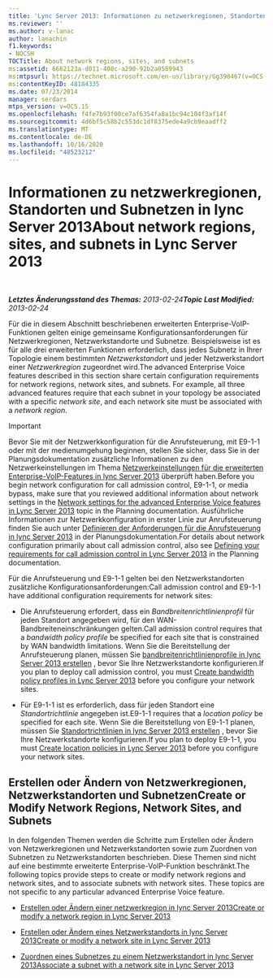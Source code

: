 ```yaml
---
title: 'Lync Server 2013: Informationen zu netzwerkregionen, Standorten und Subnetzen'
ms.reviewer: ''
ms.author: v-lanac
author: lanachin
f1.keywords:
- NOCSH
TOCTitle: About network regions, sites, and subnets
ms:assetid: 6662123a-d011-408c-a290-92b2a8589943
ms:mtpsurl: https://technet.microsoft.com/en-us/library/Gg398467(v=OCS.15)
ms:contentKeyID: 48184335
ms.date: 07/23/2014
manager: serdars
mtps_version: v=OCS.15
ms.openlocfilehash: f4fe7b93f00ce7af6354fa8a1bc94c104f3af14f
ms.sourcegitcommit: 4d6bf5c58b2c553dc1df8375ede4a9cb9eaadff2
ms.translationtype: MT
ms.contentlocale: de-DE
ms.lasthandoff: 10/16/2020
ms.locfileid: "48523212"
---
```

# <a name="about-network-regions-sites-and-subnets-in-lync-server-2013"></a><span data-ttu-id="6b2e9-102">Informationen zu netzwerkregionen, Standorten und Subnetzen in lync Server 2013</span><span class="sxs-lookup"><span data-stu-id="6b2e9-102">About network regions, sites, and subnets in Lync Server 2013</span></span>

<div data-xmlns="http://www.w3.org/1999/xhtml">

<div class="topic" data-xmlns="http://www.w3.org/1999/xhtml" data-msxsl="urn:schemas-microsoft-com:xslt" data-cs="https://msdn.microsoft.com/">

<div data-asp="https://msdn2.microsoft.com/asp">



</div>

<div id="mainSection">

<div id="mainBody">

<span> </span>

<span data-ttu-id="6b2e9-103">_**Letztes Änderungsstand des Themas:** 2013-02-24_</span><span class="sxs-lookup"><span data-stu-id="6b2e9-103">_**Topic Last Modified:** 2013-02-24_</span></span>

<span data-ttu-id="6b2e9-p101">Für die in diesem Abschnitt beschriebenen erweiterten Enterprise-VoIP-Funktionen gelten einige gemeinsame Konfigurationsanforderungen für Netzwerkregionen, Netzwerkstandorte und Subnetze. Beispielsweise ist es für alle drei erweiterten Funktionen erforderlich, dass jedes Subnetz in Ihrer Topologie einem bestimmten *Netzwerkstandort* und jeder Netzwerkstandort einer *Netzwerkregion* zugeordnet wird.</span><span class="sxs-lookup"><span data-stu-id="6b2e9-p101">The advanced Enterprise Voice features described in this section share certain configuration requirements for network regions, network sites, and subnets. For example, all three advanced features require that each subnet in your topology be associated with a specific *network site*, and each network site must be associated with a *network region*.</span></span>

<div>


> [!IMPORTANT]  
> <span data-ttu-id="6b2e9-106">Bevor Sie mit der Netzwerkkonfiguration für die Anrufsteuerung, mit E9-1-1 oder mit der medienumgehung beginnen, stellen Sie sicher, dass Sie in der Planungsdokumentation zusätzliche Informationen zu den Netzwerkeinstellungen im Thema <A href="lync-server-2013-network-settings-for-the-advanced-enterprise-voice-features.md">Netzwerkeinstellungen für die erweiterten Enterprise-VoIP-Features in lync Server 2013</A> überprüft haben.</span><span class="sxs-lookup"><span data-stu-id="6b2e9-106">Before you begin network configuration for call admission control, E9-1-1, or media bypass, make sure that you reviewed additional information about network settings in the <A href="lync-server-2013-network-settings-for-the-advanced-enterprise-voice-features.md">Network settings for the advanced Enterprise Voice features in Lync Server 2013</A> topic in the Planning documentation.</span></span> <span data-ttu-id="6b2e9-107">Ausführliche Informationen zur Netzwerkkonfiguration in erster Linie zur Anrufsteuerung finden Sie auch unter <A href="lync-server-2013-defining-your-requirements-for-call-admission-control.md">Definieren der Anforderungen für die Anrufsteuerung in lync Server 2013</A> in der Planungsdokumentation.</span><span class="sxs-lookup"><span data-stu-id="6b2e9-107">For details about network configuration primarily about call admission control, also see <A href="lync-server-2013-defining-your-requirements-for-call-admission-control.md">Defining your requirements for call admission control in Lync Server 2013</A> in the Planning documentation.</span></span>



</div>

<span data-ttu-id="6b2e9-108">Für die Anrufsteuerung und E9-1-1 gelten bei den Netzwerkstandorten zusätzliche Konfigurationsanforderungen:</span><span class="sxs-lookup"><span data-stu-id="6b2e9-108">Call admission control and E9-1-1 have additional configuration requirements for network sites:</span></span>

  - <span data-ttu-id="6b2e9-109">Die Anrufsteuerung erfordert, dass ein *Bandbreitenrichtlinienprofil* für jeden Standort angegeben wird, für den WAN-Bandbreiteneinschränkungen gelten.</span><span class="sxs-lookup"><span data-stu-id="6b2e9-109">Call admission control requires that a *bandwidth policy profile* be specified for each site that is constrained by WAN bandwidth limitations.</span></span> <span data-ttu-id="6b2e9-110">Wenn Sie die Bereitstellung der Anrufsteuerung planen, müssen Sie [bandbreitenrichtlinienprofile in lync Server 2013 erstellen](lync-server-2013-create-bandwidth-policy-profiles.md) , bevor Sie Ihre Netzwerkstandorte konfigurieren.</span><span class="sxs-lookup"><span data-stu-id="6b2e9-110">If you plan to deploy call admission control, you must [Create bandwidth policy profiles in Lync Server 2013](lync-server-2013-create-bandwidth-policy-profiles.md) before you configure your network sites.</span></span>

  - <span data-ttu-id="6b2e9-111">Für E9-1-1 ist es erforderlich, dass für jeden Standort eine *Standortrichtlinie* angegeben ist.</span><span class="sxs-lookup"><span data-stu-id="6b2e9-111">E9-1-1 requires that a *location policy* be specified for each site.</span></span> <span data-ttu-id="6b2e9-112">Wenn Sie die Bereitstellung von E9-1-1 planen, müssen Sie [Standortrichtlinien in lync Server 2013 erstellen](lync-server-2013-create-location-policies.md) , bevor Sie Ihre Netzwerkstandorte konfigurieren.</span><span class="sxs-lookup"><span data-stu-id="6b2e9-112">If you plan to deploy E9-1-1, you must [Create location policies in Lync Server 2013](lync-server-2013-create-location-policies.md) before you configure your network sites.</span></span>

<div>

## <a name="create-or-modify-network-regions-network-sites-and-subnets"></a><span data-ttu-id="6b2e9-113">Erstellen oder Ändern von Netzwerkregionen, Netzwerkstandorten und Subnetzen</span><span class="sxs-lookup"><span data-stu-id="6b2e9-113">Create or Modify Network Regions, Network Sites, and Subnets</span></span>

<span data-ttu-id="6b2e9-p105">In den folgenden Themen werden die Schritte zum Erstellen oder Ändern von Netzwerkregionen und Netzwerkstandorten sowie zum Zuordnen von Subnetzen zu Netzwerkstandorten beschrieben. Diese Themen sind nicht auf eine bestimmte erweiterte Enterprise-VoIP-Funktion beschränkt.</span><span class="sxs-lookup"><span data-stu-id="6b2e9-p105">The following topics provide steps to create or modify network regions and network sites, and to associate subnets with network sites. These topics are not specific to any particular advanced Enterprise Voice feature.</span></span>

  - [<span data-ttu-id="6b2e9-116">Erstellen oder Ändern einer netzwerkregion in lync Server 2013</span><span class="sxs-lookup"><span data-stu-id="6b2e9-116">Create or modify a network region in Lync Server 2013</span></span>](lync-server-2013-create-or-modify-a-network-region.md)

  - [<span data-ttu-id="6b2e9-117">Erstellen oder Ändern eines Netzwerkstandorts in lync Server 2013</span><span class="sxs-lookup"><span data-stu-id="6b2e9-117">Create or modify a network site in Lync Server 2013</span></span>](lync-server-2013-create-or-modify-a-network-site.md)

  - [<span data-ttu-id="6b2e9-118">Zuordnen eines Subnetzes zu einem Netzwerkstandort in lync Server 2013</span><span class="sxs-lookup"><span data-stu-id="6b2e9-118">Associate a subnet with a network site in Lync Server 2013</span></span>](lync-server-2013-associate-a-subnet-with-a-network-site.md)

</div>

</div>

<span> </span>

</div>

</div>

</div>

